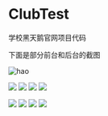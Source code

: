 # ClubTest
学校黑天鹅官网项目代码

下面是部分前台和后台的截图


![hao](https://img-blog.csdnimg.cn/20200425221057184.png?x-oss-process=image/watermark,type_ZmFuZ3poZW5naGVpdGk,shadow_10,text_aHR0cHM6Ly9ibG9nLmNzZG4ubmV0L3dlaXhpbl80MTA0OTI2MA==,size_16,color_FFFFFF,t_70)

![](https://img-blog.csdnimg.cn/20200425221055677.png?x-oss-process=image/watermark,type_ZmFuZ3poZW5naGVpdGk,shadow_10,text_aHR0cHM6Ly9ibG9nLmNzZG4ubmV0L3dlaXhpbl80MTA0OTI2MA==,size_16,color_FFFFFF,t_70)
![](https://img-blog.csdnimg.cn/20200425221055776.png?x-oss-process=image/watermark,type_ZmFuZ3poZW5naGVpdGk,shadow_10,text_aHR0cHM6Ly9ibG9nLmNzZG4ubmV0L3dlaXhpbl80MTA0OTI2MA==,size_16,color_FFFFFF,t_70)
![](https://img-blog.csdnimg.cn/20200425222552565.png?x-oss-process=image/watermark,type_ZmFuZ3poZW5naGVpdGk,shadow_10,text_aHR0cHM6Ly9ibG9nLmNzZG4ubmV0L3dlaXhpbl80MTA0OTI2MA==,size_16,color_FFFFFF,t_70)
![](https://img-blog.csdnimg.cn/2020042522105937.png?x-oss-process=image/watermark,type_ZmFuZ3poZW5naGVpdGk,shadow_10,text_aHR0cHM6Ly9ibG9nLmNzZG4ubmV0L3dlaXhpbl80MTA0OTI2MA==,size_16,color_FFFFFF,t_70)

![](https://img-blog.csdnimg.cn/2020042522105943.png?x-oss-process=image/watermark,type_ZmFuZ3poZW5naGVpdGk,shadow_10,text_aHR0cHM6Ly9ibG9nLmNzZG4ubmV0L3dlaXhpbl80MTA0OTI2MA==,size_16,color_FFFFFF,t_70)
![](https://img-blog.csdnimg.cn/20200425221055630.png?x-oss-process=image/watermark,type_ZmFuZ3poZW5naGVpdGk,shadow_10,text_aHR0cHM6Ly9ibG9nLmNzZG4ubmV0L3dlaXhpbl80MTA0OTI2MA==,size_16,color_FFFFFF,t_70)
![](https://img-blog.csdnimg.cn/20200425221055549.png?x-oss-process=image/watermark,type_ZmFuZ3poZW5naGVpdGk,shadow_10,text_aHR0cHM6Ly9ibG9nLmNzZG4ubmV0L3dlaXhpbl80MTA0OTI2MA==,size_16,color_FFFFFF,t_70)
![](https://img-blog.csdnimg.cn/20200425221055607.png?x-oss-process=image/watermark,type_ZmFuZ3poZW5naGVpdGk,shadow_10,text_aHR0cHM6Ly9ibG9nLmNzZG4ubmV0L3dlaXhpbl80MTA0OTI2MA==,size_16,color_FFFFFF,t_70)
